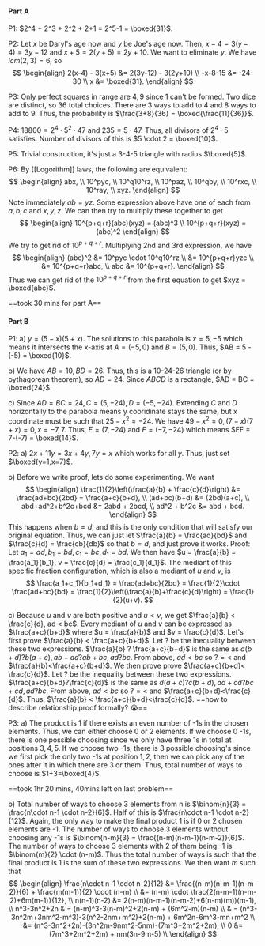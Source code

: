 #### Part A
P1: $2^4 + 2^3 + 2^2 + 2+1 = 2^5-1 = \boxed{31}$.

P2: Let $x$ be Daryl's age now and $y$ be Joe's age now. Then, $x-4 = 3(y-4)=3y-12$ and $x+5 = 2(y+5) = 2y + 10$. We want to eliminate $y$. We have $lcm(2,3) = 6$, so 
$$
\begin{align}
2(x-4) - 3(x+5) &= 2(3y-12) - 3(2y+10) \\
-x-8-15 &= -24-30 \\
x &= \boxed{31}.
\end{align}
$$

P3: Only perfect squares in range are $4,9$ since $1$ can't be formed. Two dice are distinct, so $36$ total choices. There are $3$ ways to add to $4$ and $8$ ways to add to $9$. Thus, the probability is $\frac{3+8}{36} = \boxed{\frac{11}{36}}$.

P4: $18800 = 2^4 \cdot 5^2 \cdot 47$ and $235 = 5 \cdot 47$. Thus, all divisors of $2^4 \cdot 5$ satisfies. Number of divisors of this is $5 \cdot 2 = \boxed{10}$.

P5: Trivial construction, it's just a 3-4-5 triangle with radius $\boxed{5}$.

P6: By [[Logorithm]] laws, the following are equivalent:
$$
\begin{align}
abx, \\
10^pyc, \\
10^q10^rz, \\
10^paz, \\
10^qby, \\
10^rxc, \\
10^ray, \\
xyz.
\end{align}
$$
Note immediately $ab = yz$. Some expression above have one of each from $a,b,c$ and $x,y,z$. We can then try to multiply these together to get
$$
\begin{align}
10^{p+q+r}(abc)(xyz) = (abc)^3 \\
10^{p+q+r}(xyz) = (abc)^2
\end{align}
$$
We try to get rid of $10^{p+q+r}$. Multiplying 2nd and 3rd expression, we have 
$$
\begin{align}
(abc)^2 &= 10^pyc \cdot 10^q10^rz \\
&= 10^{p+q+r}yzc \\
&= 10^{p+q+r}abc, \\
abc &= 10^{p+q+r}.
\end{align}
$$
Thus we can get rid of the $10^{p+q+r}$ from the first equation to get $xyz = \boxed{abc}$.

==took 30 mins for part A==

#### Part B

P1: 
a) $y = (5-x)(5+x)$. The solutions to this parabola is $x = 5,-5$ which means it intersects the x-axis at $A = (-5,0)$ and $B = (5,0)$. Thus, $AB = 5 - (-5) = \boxed{10}$.

b) We have $AB = 10, BD = 26$. Thus, this is a 10-24-26 triangle (or by pythagorean theorem), so $AD = 24$. Since $ABCD$ is a rectangle, $AD = BC = \boxed{24}$.

c) Since $AD = BC = 24, C = (5,-24), D = (-5,-24)$. Extending $C$ and $D$ horizontally to the parabola means y cooridinate stays the same, but x coordinate must be such that $25-x^2 = -24$. We have $49-x^2=0, (7-x)(7+x) = 0, x = -7,7$. Thus, $E = (7,-24)$ and $F = (-7,-24)$ which means $EF = 7-(-7) = \boxed{14}$.


P2:
a) $2x+11y = 3x+4y,7y = x$ which works for all $y$. Thus, just set $\boxed{y=1,x=7}$.

b) Before we write proof, lets do some experimenting. We want
$$
\begin{align}
\frac{1}{2}\left(\frac{a}{b} + \frac{c}{d}\right) &= \frac{ad+bc}{2bd} = \frac{a+c}{b+d}, \\
(ad+bc)(b+d) &= (2bd)(a+c), \\
abd+ad^2+b^2c+bcd &= 2abd + 2bcd, \\
ad^2 + b^2c &= abd + bcd.
\end{align}
$$
This happens when $b=d$, and this is the only condition that will satisfy our original equation. Thus, we can just let $\frac{a}{b} = \frac{ad}{bd}$ and $\frac{c}{d} = \frac{cb}{db}$ so that $b=d$, and just prove it works.
Proof: Let $a_1 = ad, b_1 = bd, c_1 = bc, d_1 = bd$. We then have $u = \frac{a}{b} = \frac{a_1}{b_1}, v = \frac{c}{d} = \frac{c_1}{d_1}$. The mediant of this specific fraction configuration, which is also a mediant of $u$ and $v$, is 
$$
\frac{a_1+c_1}{b_1+d_1} = \frac{ad+bc}{2bd} = \frac{1}{2}\cdot \frac{ad+bc}{bd} = \frac{1}{2}\left(\frac{a}{b}+\frac{c}{d}\right) = \frac{1}{2}(u+v).
$$

c) Because $u$ and $v$ are both positive and $u<v$, we get $\frac{a}{b} < \frac{c}{d}, ad < bc$. 
Every mediant of $u$ and $v$ can be expressed as $\frac{a+c}{b+d}$ where $u = \frac{a}{b}$ and $v = \frac{c}{d}$.
Let's first prove $\frac{a}{b} < \frac{a+c}{b+d}$. Let $?$ be the inequality between these two expressions. $\frac{a}{b} ? \frac{a+c}{b+d}$ is the same as $a(b+d) ? b(a+c), ab+ad ? ab + bc, ad ? bc$. From above, $ad < bc$ so $? = <$ and $\frac{a}{b}<\frac{a+c}{b+d}$.
We then prove prove $\frac{a+c}{b+d}< \frac{c}{d}$. Let $?$ be the inequality between these two expressions. $\frac{a+c}{b+d}?\frac{c}{d}$ is the same as $d(a+c) ? c(b+d), ad+cd ? bc + cd, ad ? bc$. From above, $ad < bc$ so $? = <$ and $\frac{a+c}{b+d}<\frac{c}{d}$.
Thus, $\frac{a}{b} < \frac{a+c}{b+d}<\frac{c}{d}$.
==how to describe relationship proof formally? :sob:==


P3: 
a) The product is $1$ if there exists an even number of -1s in the chosen elements. Thus, we can either choose 0 or 2 elements. 
If we choose 0 -1s, there is one possible choosing since we only have three 1s in total at positions $3,4,5$. 
If we choose two -1s, there is 3 possible choosing's since we first pick the only two -1s at position $1,2$, then we can pick any of the ones after it in which there are 3 or them. 
Thus, total number of ways to choose is $1+3=\boxed{4}$.

==took 1hr 20 mins, 40mins left on last problem==

b) Total number of ways to choose 3 elements from n is $\binom{n}{3} = \frac{n\cdot n-1 \cdot n-2}{6}$. Half of this is $\frac{n\cdot n-1 \cdot n-2}{12}$. Again, the only way to make the final product 1 is if 0 or 2 chosen elements are -1. The number of ways to choose 3 elements without choosing any -1s is $\binom{n-m}{3} = \frac{(n-m)(n-m-1)(n-m-2)}{6}$. The number of ways to choose 3 elements with 2 of them being -1 is $\binom{m}{2} \cdot (n-m)$. Thus the total number of ways is such that the final product is 1 is the sum of these two expressions. We then want $m$ such that
$$
\begin{align}
\frac{n\cdot n-1 \cdot n-2}{12} &= \frac{(n-m)(n-m-1)(n-m-2)}{6} + \frac{m(m-1)}{2} \cdot (n-m) \\
&= (n-m) \cdot \frac{2(n-m-1)(n-m-2)+6m(m-1)}{12}, \\
n(n-1)(n-2) &= 2(n-m)(n-m-1)(n-m-2)+6(n-m)(m))(m-1), \\
n^3-3n^2+2n & = (n-m)^3-3(n-m)^2+2(n-m) + (6m^2-m)(n-m) \\
& = (n^3-3n^2m+3nm^2-m^3)-3(n^2-2nm+m^2)+2(n-m) + 6m^2n-6m^3-mn+m^2 \\
&= (n^3-3n^2+2n)-(3n^2m-9nm^2-5nm)-(7m^3+2m^2+2m), \\
0 &= (7m^3+2m^2+2m) + nm(3n-9m-5) \\
\end{align}
$$


